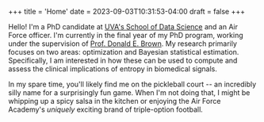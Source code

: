 +++
title = 'Home'
date = 2023-09-03T10:31:53-04:00
draft = false
+++

Hello! I'm a PhD candidate at [UVA's School of Data Science](https://datascience.virginia.edu) and an Air Force officer. I'm currently in the final year of my PhD program, working under the supervision of [Prof. Donald E. Brown](https://engineering.virginia.edu/faculty/donald-e-brown-phd). My research primarily focuses on two areas: optimization and Bayesian statistical estimation. Specifically, I am interested in how these can be used to compute and assess the clinical implications of entropy in biomedical signals.

In my spare time, you'll likely find me on the pickleball court -- an incredibly silly name for a surprisingly fun game. When I'm not doing that, I might be whipping up a spicy salsa in the kitchen or enjoying the Air Force Academy's *uniquely* exciting brand of triple-option football.
